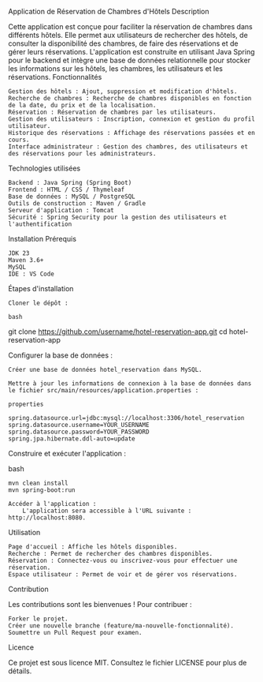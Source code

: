Application de Réservation de Chambres d'Hôtels
Description

Cette application est conçue pour faciliter la réservation de chambres dans différents hôtels. Elle permet aux utilisateurs de rechercher des hôtels, de consulter la disponibilité des chambres, de faire des réservations et de gérer leurs réservations. L'application est construite en utilisant Java Spring pour le backend et intègre une base de données relationnelle pour stocker les informations sur les hôtels, les chambres, les utilisateurs et les réservations.
Fonctionnalités

    Gestion des hôtels : Ajout, suppression et modification d'hôtels.
    Recherche de chambres : Recherche de chambres disponibles en fonction de la date, du prix et de la localisation.
    Réservation : Réservation de chambres par les utilisateurs.
    Gestion des utilisateurs : Inscription, connexion et gestion du profil utilisateur.
    Historique des réservations : Affichage des réservations passées et en cours.
    Interface administrateur : Gestion des chambres, des utilisateurs et des réservations pour les administrateurs.

Technologies utilisées

    Backend : Java Spring (Spring Boot)
    Frontend : HTML / CSS / Thymeleaf 
    Base de données : MySQL / PostgreSQL
    Outils de construction : Maven / Gradle
    Serveur d'application : Tomcat
    Sécurité : Spring Security pour la gestion des utilisateurs et l'authentification

Installation
Prérequis

    JDK 23
    Maven 3.6+
    MySQL
    IDE : VS Code

Étapes d'installation

    Cloner le dépôt :

    bash

git clone https://github.com/username/hotel-reservation-app.git
cd hotel-reservation-app

Configurer la base de données :

    Créer une base de données hotel_reservation dans MySQL.

    Mettre à jour les informations de connexion à la base de données dans le fichier src/main/resources/application.properties :

    properties

    spring.datasource.url=jdbc:mysql://localhost:3306/hotel_reservation
    spring.datasource.username=YOUR_USERNAME
    spring.datasource.password=YOUR_PASSWORD
    spring.jpa.hibernate.ddl-auto=update

Construire et exécuter l'application :

bash

    mvn clean install
    mvn spring-boot:run

    Accéder à l'application :
        L'application sera accessible à l'URL suivante : http://localhost:8080.

Utilisation

    Page d'accueil : Affiche les hôtels disponibles.
    Recherche : Permet de rechercher des chambres disponibles.
    Réservation : Connectez-vous ou inscrivez-vous pour effectuer une réservation.
    Espace utilisateur : Permet de voir et de gérer vos réservations.


Contribution

Les contributions sont les bienvenues ! Pour contribuer :

    Forker le projet.
    Créer une nouvelle branche (feature/ma-nouvelle-fonctionnalité).
    Soumettre un Pull Request pour examen.

Licence

Ce projet est sous licence MIT. Consultez le fichier LICENSE pour plus de détails.
